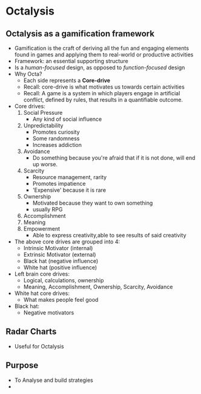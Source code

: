 # Octalysis

## Octalysis as a gamification framework
- Gamification is the craft of deriving all the fun and engaging elements found in games and applying them to real-world or productive activities
- Framework: an essential supporting structure
- Is a *human-focused* design, as opposed to *function-focused* design
- Why Octa?
    - Each side represents a **Core-drive**
    - Recall: core-drive is what motivates us towards certain activities
    - Recall: A game is a system in which players engage in artificial conflict, defined by rules, that results in a quantifiable outcome.
- Core drives:
    1. Social Pressure
        - Any kind of social influence
    2. Unpredictability
        - Promotes curiosity
        - Some randomness
        - Increases addiction
    3. Avoidance
        - Do something because you're afraid that
        if it is not done, will end up worse.
    4. Scarcity
        - Resource management, rarity
        - Promotes impatience
        - 'Expensive' because it is rare
    5. Ownership
        - Motivated because they want to own something
        - usually RPG
    6. Accomplishment
    7. Meaning
    8. Empowerment
        - Able to express creativity,able to see results of said creativity
- The above core drives are grouped into 4:
    - Intrinsic Motivator (internal)
    - Extrinsic Motivator (external)
    - Black hat (negative influence)
    - White hat (positive influence)
- Left brain core drives:
    - Logical, calculations, ownership
    - Meaning, Accomplishment, Ownership, Scarcity, Avoidance
- White hat core drives:
    - What makes people feel good
- Black hat:
    - Negative motivators

## Radar Charts
- Useful for Octalysis

## Purpose
- To Analyse and build strategies 
- 
